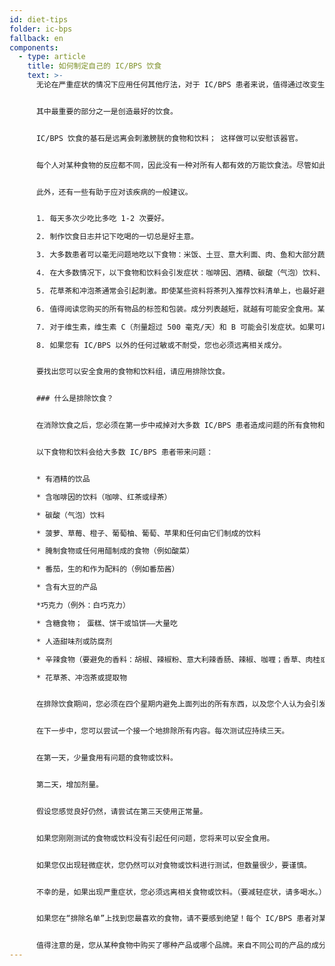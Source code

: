 ```yaml
---
id: diet-tips
folder: ic-bps
fallback: en
components:
  - type: article
    title: 如何制定自己的 IC/BPS 饮食
    text: >-
      无论在严重症状的情况下应用任何其他疗法，对于 IC/BPS 患者来说，值得通过改变生活方式来帮助康复。


      其中最重要的部分之一是创造最好的饮食。


      IC/BPS 饮食的基石是远离会刺激膀胱的食物和饮料； 这样做可以安慰该器官。


      每个人对某种食物的反应都不同，因此没有一种对所有人都有效的万能饮食法。尽管如此，已经从患者收集了很多经验，因此很容易列出在大多数情况下不会引发症状的食物和饮料，以及通常会引起问题的食物和饮料。


      此外，还有一些有助于应对该疾病的一般建议。


      1. 每天多次少吃比多吃 1-2 次要好。

      2. 制作饮食日志并记下吃喝的一切总是好主意。

      3. 大多数患者可以毫无问题地吃以下食物：米饭、土豆、意大利面、肉、鱼和大部分蔬菜。吃这些食物，就可以轻松做出营养丰富、美味可口的饭菜。

      4. 在大多数情况下，以下食物和饮料会引发症状：咖啡因、酒精、碳酸（气泡）饮料、辛辣食物、巧克力、酸奶油、酸奶、大豆、几种水果和番茄。

      5. 花草茶和冲泡茶通常会引起刺激。即使某些资料将茶列入推荐饮料清单上，也最好避免使饮用该茶类。

      6. 值得阅读您购买的所有物品的标签和包装。成分列表越短，就越有可能安全食用。某些防腐剂（例如亚硝酸盐）可能会引起问题——例如，可以在几种冷切菜中找到。

      7. 对于维生素，维生素 C（剂量超过 500 毫克/天）和 B 可能会引发症状。如果可以的话，选择只含有一种维生素或必需微量元素的产品，而不是购买组合营养补充剂。

      8. 如果您有 IC/BPS 以外的任何过敏或不耐受，您也必须远离相关成分。


      要找出您可以安全食用的食物和饮料组，请应用排除饮食。


      ### 什么是排除饮食？


      在消除饮食之后，您必须在第一步中戒掉对大多数 IC/BPS 患者造成问题的所有食物和饮料。（请参阅下面的列表。）严格遵循饮食是必不可少的，您必须注意您购买的即食或速食的成分表。当您没有症状时，开始介绍您想吃的每一种食物或饮料； 一点一点。（称为激发阶段。）在您的饮食日志中记录所有内容，如果出现任何症状，请记下。一旦您能够识别引发的症状的食物或饮料，您就必须将其从饮食中剔除。


      以下食物和饮料会给大多数 IC/BPS 患者带来问题：


      * 有酒精的饮品

      * 含咖啡因的饮料（咖啡、红茶或绿茶）

      * 碳酸（气泡）饮料

      * 菠萝、草莓、橙子、葡萄柚、葡萄、苹果和任何由它们制成的饮料

      * 腌制食物或任何用醋制成的食物（例如酸菜）

      * 番茄，生的和作为配料的（例如番茄酱）

      * 含有大豆的产品

      *巧克力（例外：白巧克力）

      * 含糖食物； 蛋糕、饼干或馅饼——大量吃

      * 人造甜味剂或防腐剂

      * 辛辣食物（要避免的香料：胡椒、辣椒粉、意大利辣香肠、辣椒、咖喱；香草、肉桂或丁香也会引起问题）

      * 花草茶、冲泡茶或提取物


      在排除饮食期间，您必须在四个星期内避免上面列出的所有东西，以及您个人认为会引发症状的任何其他成分。你必须要有耐心，因为饮食的效果是慢慢显现的。


      在下一步中，您可以尝试一个接一个地排除所有内容。每次测试应持续三天。


      在第一天，少量食用有问题的食物或饮料。


      第二天，增加剂量。


      假设您感觉良好仍然，请尝试在第三天使用正常量。


      如果您刚刚测试的食物或饮料没有引起任何问题，您将来可以安全食用。


      如果您仅出现轻微症状，您仍然可以对食物或饮料进行测试，但数量很少，要谨慎。


      不幸的是，如果出现严重症状，您必须远离相关食物或饮料。（要减轻症状，请多喝水。）


      如果您在“排除名单”上找到您最喜欢的食物，请不要感到绝望！每个 IC/BPS 患者对某种食物或饮料的反应不同——您不必切掉自己喜欢的东西。（实际上，即使咖啡因会导致大多数 IC/BPS 患者疼痛，某些 IC/BPS 患者也可以喝咖啡。）但是，要有耐心：始终严格按照步骤操作，并测试一切为三天。


      值得注意的是，您从某种食物中购买了哪种产品或哪个品牌。来自不同公司的产品的成分清单也可能不同——有时，不是您测试的食物或饮料会引发症状，而是其中一种额外成分会引发症状。在这种情况下，您只需要避免导致问题的产品，而不是食物或饮料本身。
---
```


